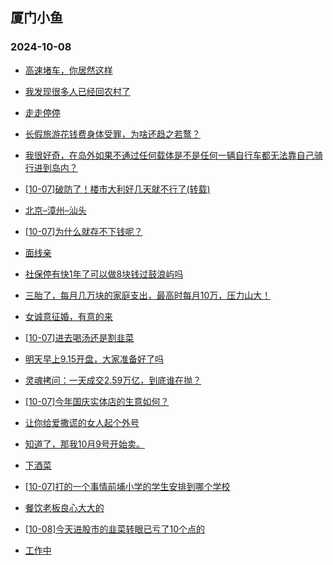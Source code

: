## 厦门小鱼 
### 2024-10-08

+ [高速堵车，你居然这样](http://bbs.xmfish.com/read-htm-tid-18249181.html)

+ [我发现很多人已经回农村了](http://bbs.xmfish.com/read-htm-tid-18249177.html)

+ [走走停停](http://bbs.xmfish.com/read-htm-tid-18249126.html)

+ [长假旅游花钱费身体受罪，为啥还趋之若鹜？](http://bbs.xmfish.com/read-htm-tid-18249174.html)

+ [我很好奇，在岛外如果不通过任何载体是不是任何一辆自行车都无法靠自己骑行进到岛内？](http://bbs.xmfish.com/read-htm-tid-18249231.html)

+ [[10-07]破防了！楼市大利好几天就不行了(转载)](http://bbs.xmfish.com/read-htm-tid-18249196.html)

+ [北京–漳州–汕头](http://bbs.xmfish.com/read-htm-tid-18249132.html)

+ [[10-07]为什么就存不下钱呢？](http://bbs.xmfish.com/read-htm-tid-18249173.html)

+ [面线亲](http://bbs.xmfish.com/read-htm-tid-18249142.html)

+ [社保停有快1年了可以做8块钱过鼓浪屿吗](http://bbs.xmfish.com/read-htm-tid-18249207.html)

+ [三胎了，每月几万块的家庭支出，最高时每月10万，压力山大！](http://bbs.xmfish.com/read-htm-tid-18249274.html)

+ [女诚意征婚，有意的来](http://bbs.xmfish.com/read-htm-tid-18249233.html)

+ [[10-07]进去喝汤还是割韭菜](http://bbs.xmfish.com/read-htm-tid-18249261.html)

+ [明天早上9.15开盘，大家准备好了吗](http://bbs.xmfish.com/read-htm-tid-18249263.html)

+ [灵魂拷问：一天成交2.59万亿，到底谁在抛？](http://bbs.xmfish.com/read-htm-tid-18249218.html)

+ [[10-07]今年国庆实体店的生意如何？](http://bbs.xmfish.com/read-htm-tid-18249232.html)

+ [让你给爱撒谎的女人起个外号](http://bbs.xmfish.com/read-htm-tid-18249189.html)

+ [知道了，那我10月9号开始卖。](http://bbs.xmfish.com/read-htm-tid-18249229.html)

+ [下酒菜](http://bbs.xmfish.com/read-htm-tid-18249267.html)

+ [[10-07]打的一个事情前埔小学的学生安排到哪个学校](http://bbs.xmfish.com/read-htm-tid-18249230.html)

+ [餐饮老板良心大大的](http://bbs.xmfish.com/read-htm-tid-18249273.html)

+ [[10-08]今天进股市的韭菜转眼已亏了10个点的](http://bbs.xmfish.com/read-htm-tid-18249380.html)

+ [工作中](http://bbs.xmfish.com/read-htm-tid-18249252.html)

